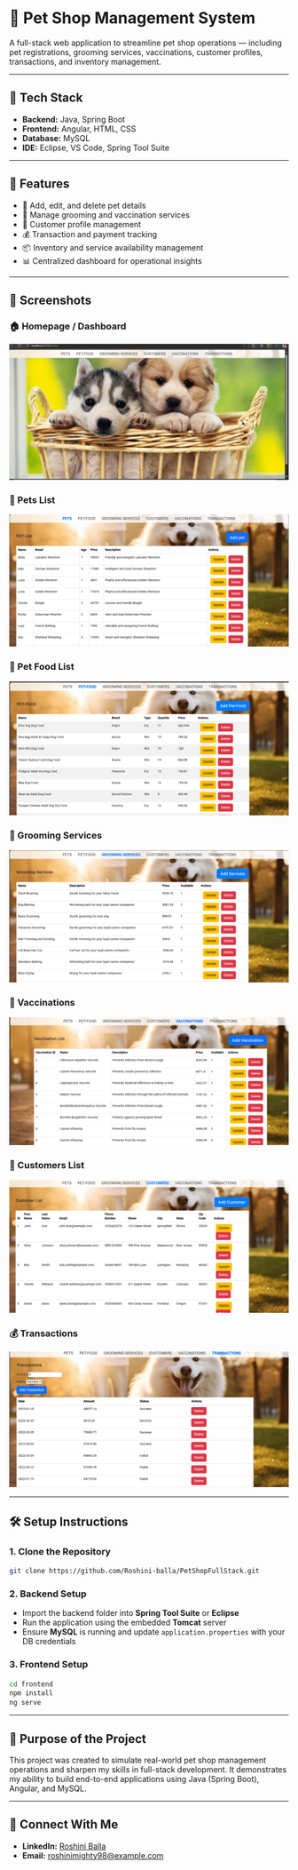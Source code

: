 # 🐾 Pet Shop Management System

A full-stack web application to streamline pet shop operations — including pet registrations, grooming services, vaccinations, customer profiles, transactions, and inventory management.

---

## 🚀 Tech Stack

- **Backend:** Java, Spring Boot  
- **Frontend:** Angular, HTML, CSS  
- **Database:** MySQL  
- **IDE:** Eclipse, VS Code, Spring Tool Suite

---

## 📌 Features

- 🐶 Add, edit, and delete pet details  
- 💈 Manage grooming and vaccination services  
- 👤 Customer profile management  
- 💰 Transaction and payment tracking  
- 📦 Inventory and service availability management  
- 📊 Centralized dashboard for operational insights

---
## 📸 Screenshots

### 🏠 Homepage / Dashboard
![Homepage](./screenshots/Homepage.png)

### 🐶 Pets List
![Pets List](./screenshots/petslist.png)

### 🍖 Pet Food List
![Pet Food List](./screenshots/petfoodlist.png)

### 💈 Grooming Services
![Grooming Services](./screenshots/groomingServices.png)

### 💉 Vaccinations
![Vaccinations](./screenshots/vaccinations.png)

### 👤 Customers List
![Customers List](./screenshots/customers.png)

### 💰 Transactions
![Transactions](./screenshots/transactions.png)


---
## 🛠️ Setup Instructions

### 1. Clone the Repository

```bash
git clone https://github.com/Roshini-balla/PetShopFullStack.git
```

### 2. Backend Setup

- Import the backend folder into **Spring Tool Suite** or **Eclipse**
- Run the application using the embedded **Tomcat** server
- Ensure **MySQL** is running and update `application.properties` with your DB credentials

### 3. Frontend Setup

```bash
cd frontend
npm install
ng serve
```

---
## 🎯 Purpose of the Project

This project was created to simulate real-world pet shop management operations and sharpen my skills in full-stack development. It demonstrates my ability to build end-to-end applications using Java (Spring Boot), Angular, and MySQL.


---
## 📩 Connect With Me

- **LinkedIn:** [Roshini Balla](https://www.linkedin.com/in/roshini-balla-7b831920a)
- **Email:** [roshinimighty98@example.com](mailto:roshinimighty98@example.com)


